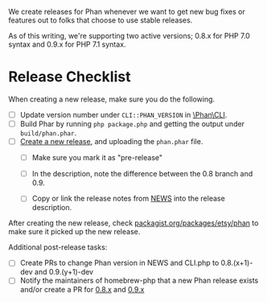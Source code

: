 We create releases for Phan whenever we want to get new bug fixes or features out to folks that choose to use stable releases.

As of this writing, we're supporting two active versions; 0.8.x for PHP 7.0 syntax and 0.9.x for PHP 7.1 syntax.

# Release Checklist

When creating a new release, make sure you do the following.

- [ ] Update version number under `CLI::PHAN_VERSION` in [\Phan\CLI](https://github.com/etsy/phan/blob/master/src/Phan/CLI.php#L16).
- [ ] Build Phar by running `php package.php` and getting the output under `build/phan.phar`.
- [ ] [Create a new release](https://github.com/etsy/phan/releases), and uploading the `phan.phar` file.
  - [ ] Make sure you mark it as "pre-release"
  - [ ] In the description, note the difference between the 0.8 branch and 0.9.
  - [ ] Copy or link the release notes from [NEWS](https://github.com/etsy/phan/blob/master/NEWS) into the release description.


After creating the new release, check [packagist.org/packages/etsy/phan](https://packagist.org/packages/etsy/phan) to make sure it picked up the new release.

Additional post-release tasks:

- [ ] Create PRs to change Phan version in NEWS and CLI.php to 0.8.(x+1)-dev and 0.9.(y+1)-dev
- [ ] Notify the maintainers of homebrew-php that a new Phan release exists and/or create a PR for [0.8.x](https://github.com/Homebrew/homebrew-php/pull/4219) and [0.9.x](https://github.com/Homebrew/homebrew-php/pull/4220)